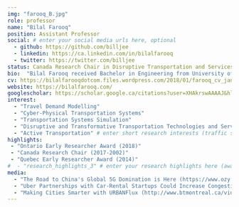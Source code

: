 ```yaml
---
img: "farooq_B.jpg"
role: professor
name: "Bilal Farooq"
position: Assistant Professor
social: # enter your social media urls here, optional
  - github: https://github.com/billjee
  - linkedin: https://ca.linkedin.com/in/bilalfarooq
  - twitter: https://twitter.com/billjee
status: Canada Research Chair in Disruptive Transportation and Services
bio:  "Bilal Farooq received Bachelor in Engineering from University of Engineering and Technology and Master in Computer Science from [Lahore University of Management Sciences](https://lums.edu.pk/), both in Pakistan. He worked in software industry for several years before starting his Ph.D in Transportation Engineering at [University of Toronto](https://www.utoronto.ca/) in 2006. From 2011-2013 he did his Post-Doctoral research at [EPFL](https://epfl.ch/), Switzerland. From 2013-2017 he worked as an Assistant Professor at [Polytechnique Montréal](http://www.polymtl.ca/), where in 2014 he was awarded [Québec Early Researcher Award](http://www.frqsc.gouv.qc.ca/bourses-et-subventions/consulter-les-programmes-remplir-une-demande/bourse?id=fnc8mcbz1433940868852). In 2018 he also received the [Early Researcher Award from Ontario](https://www.ontario.ca/page/early-researcher-awards)."
cv: https://bilalfarooqdotcom.files.wordpress.com/2018/01/farooq_cv_jan2018.pdf
website: https://bilalfarooq.com/
googlescholar: https://scholar.google.ca/citations?user=XHAkrswAAAAJ&hl=en
interest:
  - "Travel Demand Modelling"
  - "Cyber-Physical Transportation Systems"
  - "Transportation Systems Simulation"
  - "Disruptive and Transformative Transportation Technologies and Services"
  - "Active Transportation" # enter short research interests (traffic signal, CAV, etc.), optional
highlights:
 - "Ontario Early Researcher Award (2018)"
 - "Canada Research Chair (2017-2002)"
 - "Quebec Early Researcher Award (2014)"
#  - "research_highlights_3" # enter your research highlights here (awards, achievements, etc.), optional
media:
  - "The Road to China's Global 5G Domination is Here (https://www.ozy.com/fast-forward/the-road-to-chinas-global-5g-domination-is-here/89333)"
  - "Uber Partnerships with Car-Rental Startups Could Increase Congestion, Expert Says (https://www.cbc.ca/news/canada/toronto/uber-partnerships-with-car-rental-startups-could-increase-congestion-experts-say-1.4778393)" 
  - "Making Cities Smarter with URBANFlux (http://www.btmontreal.ca/videos/5023121711001/)"# enter <<media headlines>>, newspaper articles etc...
---
```

